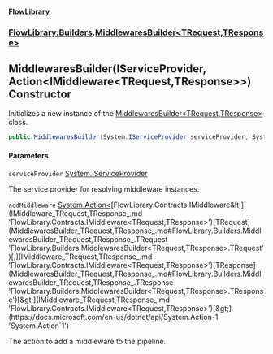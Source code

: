 #### [FlowLibrary](FlowLibrary.md 'FlowLibrary')
### [FlowLibrary.Builders](FlowLibrary.Builders.md 'FlowLibrary.Builders').[MiddlewaresBuilder&lt;TRequest,TResponse&gt;](MiddlewaresBuilder_TRequest,TResponse_.md 'FlowLibrary.Builders.MiddlewaresBuilder<TRequest,TResponse>')

## MiddlewaresBuilder(IServiceProvider, Action<IMiddleware<TRequest,TResponse>>) Constructor

Initializes a new instance of the [MiddlewaresBuilder&lt;TRequest,TResponse&gt;](MiddlewaresBuilder_TRequest,TResponse_.md 'FlowLibrary.Builders.MiddlewaresBuilder<TRequest,TResponse>') class.

```csharp
public MiddlewaresBuilder(System.IServiceProvider serviceProvider, System.Action<FlowLibrary.Contracts.IMiddleware<TRequest,TResponse>> addMiddleware);
```
#### Parameters

<a name='FlowLibrary.Builders.MiddlewaresBuilder_TRequest,TResponse_.MiddlewaresBuilder(System.IServiceProvider,System.Action_FlowLibrary.Contracts.IMiddleware_TRequest,TResponse__).serviceProvider'></a>

`serviceProvider` [System.IServiceProvider](https://docs.microsoft.com/en-us/dotnet/api/System.IServiceProvider 'System.IServiceProvider')

The service provider for resolving middleware instances.

<a name='FlowLibrary.Builders.MiddlewaresBuilder_TRequest,TResponse_.MiddlewaresBuilder(System.IServiceProvider,System.Action_FlowLibrary.Contracts.IMiddleware_TRequest,TResponse__).addMiddleware'></a>

`addMiddleware` [System.Action&lt;](https://docs.microsoft.com/en-us/dotnet/api/System.Action-1 'System.Action`1')[FlowLibrary.Contracts.IMiddleware&lt;](IMiddleware_TRequest,TResponse_.md 'FlowLibrary.Contracts.IMiddleware<TRequest,TResponse>')[TRequest](MiddlewaresBuilder_TRequest,TResponse_.md#FlowLibrary.Builders.MiddlewaresBuilder_TRequest,TResponse_.TRequest 'FlowLibrary.Builders.MiddlewaresBuilder<TRequest,TResponse>.TRequest')[,](IMiddleware_TRequest,TResponse_.md 'FlowLibrary.Contracts.IMiddleware<TRequest,TResponse>')[TResponse](MiddlewaresBuilder_TRequest,TResponse_.md#FlowLibrary.Builders.MiddlewaresBuilder_TRequest,TResponse_.TResponse 'FlowLibrary.Builders.MiddlewaresBuilder<TRequest,TResponse>.TResponse')[&gt;](IMiddleware_TRequest,TResponse_.md 'FlowLibrary.Contracts.IMiddleware<TRequest,TResponse>')[&gt;](https://docs.microsoft.com/en-us/dotnet/api/System.Action-1 'System.Action`1')

The action to add a middleware to the pipeline.